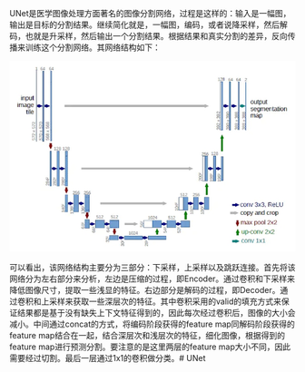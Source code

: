 UNet是医学图像处理方面著名的图像分割网络，过程是这样的：输入是一幅图，输出是目标的分割结果。继续简化就是，一幅图，编码，或者说降采样，然后解码，也就是升采样，然后输出一个分割结果。根据结果和真实分割的差异，反向传播来训练这个分割网络。其网络结构如下：

![Alt text](https://github.com/LiangHe77/UNet/blob/master/UNet_structure.jpg)

可以看出，该网络结构主要分为三部分：下采样，上采样以及跳跃连接。首先将该网络分为左右部分来分析，左边是压缩的过程，即Encoder。通过卷积和下采样来降低图像尺寸，提取一些浅显的特征。右边部分是解码的过程，即Decoder。通过卷积和上采样来获取一些深层次的特征。其中卷积采用的valid的填充方式来保证结果都是基于没有缺失上下文特征得到的，因此每次经过卷积后，图像的大小会减小。中间通过concat的方式，将编码阶段获得的feature map同解码阶段获得的feature map结合在一起，结合深层次和浅层次的特征，细化图像，根据得到的feature map进行预测分割。要注意的是这里两层的feature map大小不同，因此需要经过切割。最后一层通过1x1的卷积做分类。# UNet
